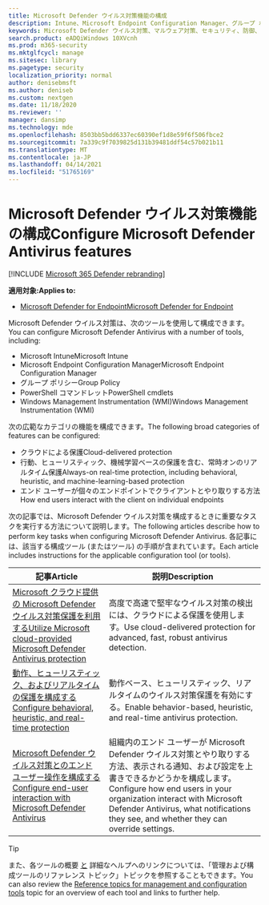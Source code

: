 ```yaml
---
title: Microsoft Defender ウイルス対策機能の構成
description: Intune、Microsoft Endpoint Configuration Manager、グループ ポリシー、PowerShell を使用して Microsoft Defender ウイルス対策機能を構成できます。
keywords: Microsoft Defender ウイルス対策、マルウェア対策、セキュリティ、防御、構成マネージャー、Microsoft Endpoint Configuration Manager、SCCM、Intune、MDM、モバイル デバイス管理、GP、グループ ポリシー、PowerShell
search.product: eADQiWindows 10XVcnh
ms.prod: m365-security
ms.mktglfcycl: manage
ms.sitesec: library
ms.pagetype: security
localization_priority: normal
author: denisebmsft
ms.author: deniseb
ms.custom: nextgen
ms.date: 11/18/2020
ms.reviewer: ''
manager: dansimp
ms.technology: mde
ms.openlocfilehash: 8503bb5bdd6337ec60390ef1d8e59f6f506fbce2
ms.sourcegitcommit: 7a339c9f7039825d131b39481ddf54c57b021b11
ms.translationtype: MT
ms.contentlocale: ja-JP
ms.lasthandoff: 04/14/2021
ms.locfileid: "51765169"
---
```

# <a name="configure-microsoft-defender-antivirus-features"></a><span data-ttu-id="3c034-104">Microsoft Defender ウイルス対策機能の構成</span><span class="sxs-lookup"><span data-stu-id="3c034-104">Configure Microsoft Defender Antivirus features</span></span>

[!INCLUDE [Microsoft 365 Defender rebranding](../../includes/microsoft-defender.md)]


<span data-ttu-id="3c034-105">**適用対象:**</span><span class="sxs-lookup"><span data-stu-id="3c034-105">**Applies to:**</span></span>

- [<span data-ttu-id="3c034-106">Microsoft Defender for Endpoint</span><span class="sxs-lookup"><span data-stu-id="3c034-106">Microsoft Defender for Endpoint</span></span>](/microsoft-365/security/defender-endpoint/)

<span data-ttu-id="3c034-107">Microsoft Defender ウイルス対策は、次のツールを使用して構成できます。</span><span class="sxs-lookup"><span data-stu-id="3c034-107">You can configure Microsoft Defender Antivirus with a number of tools, including:</span></span>

- <span data-ttu-id="3c034-108">Microsoft Intune</span><span class="sxs-lookup"><span data-stu-id="3c034-108">Microsoft Intune</span></span>
- <span data-ttu-id="3c034-109">Microsoft Endpoint Configuration Manager</span><span class="sxs-lookup"><span data-stu-id="3c034-109">Microsoft Endpoint Configuration Manager</span></span>
- <span data-ttu-id="3c034-110">グループ ポリシー</span><span class="sxs-lookup"><span data-stu-id="3c034-110">Group Policy</span></span>
- <span data-ttu-id="3c034-111">PowerShell コマンドレット</span><span class="sxs-lookup"><span data-stu-id="3c034-111">PowerShell cmdlets</span></span>
- <span data-ttu-id="3c034-112">Windows Management Instrumentation (WMI)</span><span class="sxs-lookup"><span data-stu-id="3c034-112">Windows Management Instrumentation (WMI)</span></span>

<span data-ttu-id="3c034-113">次の広範なカテゴリの機能を構成できます。</span><span class="sxs-lookup"><span data-stu-id="3c034-113">The following broad categories of features can be configured:</span></span>

- <span data-ttu-id="3c034-114">クラウドによる保護</span><span class="sxs-lookup"><span data-stu-id="3c034-114">Cloud-delivered protection</span></span>
- <span data-ttu-id="3c034-115">行動、ヒューリスティック、機械学習ベースの保護を含む、常時オンのリアルタイム保護</span><span class="sxs-lookup"><span data-stu-id="3c034-115">Always-on real-time protection, including behavioral, heuristic, and machine-learning-based protection</span></span>
- <span data-ttu-id="3c034-116">エンド ユーザーが個々のエンドポイントでクライアントとやり取りする方法</span><span class="sxs-lookup"><span data-stu-id="3c034-116">How end users interact with the client on individual endpoints</span></span>

<span data-ttu-id="3c034-117">次の記事では、Microsoft Defender ウイルス対策を構成するときに重要なタスクを実行する方法について説明します。</span><span class="sxs-lookup"><span data-stu-id="3c034-117">The following articles describe how to perform key tasks when configuring Microsoft Defender Antivirus.</span></span> <span data-ttu-id="3c034-118">各記事には、該当する構成ツール (またはツール) の手順が含まれています。</span><span class="sxs-lookup"><span data-stu-id="3c034-118">Each article includes instructions for the applicable configuration tool (or tools).</span></span>

|<span data-ttu-id="3c034-119">記事</span><span class="sxs-lookup"><span data-stu-id="3c034-119">Article</span></span>  |<span data-ttu-id="3c034-120">説明</span><span class="sxs-lookup"><span data-stu-id="3c034-120">Description</span></span>  |
|---------|---------|
|[<span data-ttu-id="3c034-121">Microsoft クラウド提供の Microsoft Defender ウイルス対策保護を利用する</span><span class="sxs-lookup"><span data-stu-id="3c034-121">Utilize Microsoft cloud-provided Microsoft Defender Antivirus protection</span></span>](cloud-protection-microsoft-defender-antivirus.md)     | <span data-ttu-id="3c034-122">高度で高速で堅牢なウイルス対策の検出には、クラウドによる保護を使用します。</span><span class="sxs-lookup"><span data-stu-id="3c034-122">Use cloud-delivered protection for advanced, fast, robust antivirus detection.</span></span>        |
|[<span data-ttu-id="3c034-123">動作、ヒューリスティック、およびリアルタイムの保護を構成する</span><span class="sxs-lookup"><span data-stu-id="3c034-123">Configure behavioral, heuristic, and real-time protection</span></span>](configure-protection-features-microsoft-defender-antivirus.md)     |<span data-ttu-id="3c034-124">動作ベース、ヒューリスティック、リアルタイムのウイルス対策保護を有効にする。</span><span class="sxs-lookup"><span data-stu-id="3c034-124">Enable behavior-based, heuristic, and real-time antivirus protection.</span></span>         |
|[<span data-ttu-id="3c034-125">Microsoft Defender ウイルス対策とのエンド ユーザー操作を構成する</span><span class="sxs-lookup"><span data-stu-id="3c034-125">Configure end-user interaction with Microsoft Defender Antivirus</span></span>](configure-end-user-interaction-microsoft-defender-antivirus.md) | <span data-ttu-id="3c034-126">組織内のエンド ユーザーが Microsoft Defender ウイルス対策とやり取りする方法、表示される通知、および設定を上書きできるかどうかを構成します。</span><span class="sxs-lookup"><span data-stu-id="3c034-126">Configure how end users in your organization interact with Microsoft Defender Antivirus, what notifications they see, and whether they can override settings.</span></span> |

> [!TIP]
> <span data-ttu-id="3c034-127">また、各ツールの概要 [と](configuration-management-reference-microsoft-defender-antivirus.md) 詳細なヘルプへのリンクについては、「管理および構成ツールのリファレンス トピック」トピックを参照することもできます。</span><span class="sxs-lookup"><span data-stu-id="3c034-127">You can also review the [Reference topics for management and configuration tools](configuration-management-reference-microsoft-defender-antivirus.md) topic for an overview of each tool and links to further help.</span></span>